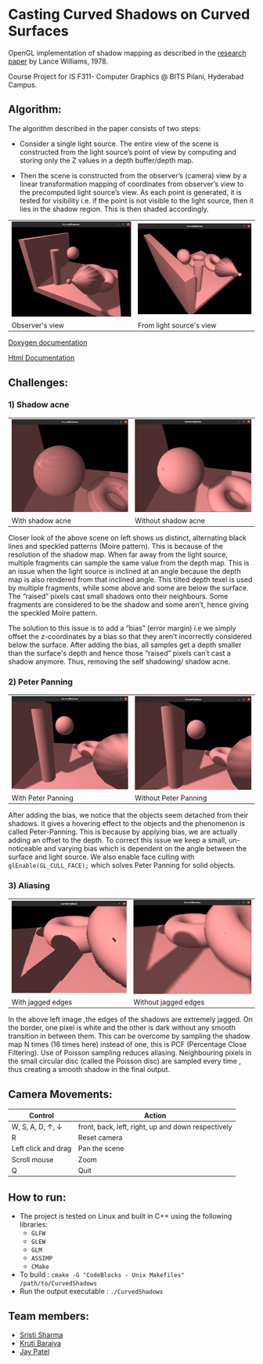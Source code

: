 # Casting Curved Shadows on Curved Surfaces
OpenGL implementation of shadow mapping as described in the [research paper](https://github.com/krutibaraiya/CurvedShadows/blob/master/ResearchPaper.pdf) by Lance Williams, 1978.

Course Project for IS F311- Computer Graphics @ BITS Pilani, Hyderabad Campus.

<!-- ## Objective:
* To understand OpenGL Transformations, 3D viewing Pipeline and matrix stack operations.
* Incorporating objects made in 3D Modelling software such as Blender.
* Implementing camera functions such as pan ,zoom, pitch, yaw and roll to interact with the scene. -->

## Algorithm:
<!-- ![Scene from observer's view](https://github.com/krutibaraiya/CurvedShadows/blob/master/Html%20pages/images/fromobsview.png)

## Scene from light source's view:
![Scene from light source's view](https://github.com/krutibaraiya/CurvedShadows/blob/master/Html%20pages/images/fromlightview.png) -->

The algorithm described in the paper consists of two steps:
* Consider a single light source. The entire view of the scene is constructed from the light source’s point of view by computing and storing only the Z values in a depth buffer/depth map.

* Then the scene is constructed from the observer’s (camera) view by a linear transformation mapping of coordinates from observer’s view to the precomputed light source’s view. As each point is generated, it is tested for visibility i.e. if the point is not visible to the light source, then it lies in the shadow region. This is then shaded accordingly.


<table>
  <tr>
    <td><img src="https://github.com/krutibaraiya/CurvedShadows/blob/master/Html%20pages/images/fromobsview.png" ></td>
    <td><img src="https://github.com/krutibaraiya/CurvedShadows/blob/master/Html%20pages/images/fromlightview.png" ></td>
  </tr>
  <tr>
    <td>Observer's view</td>
     <td>From light source's view</td>
  </tr>
 </table>

[Doxygen documentation](https://github.com/krutibaraiya/CurvedShadows/tree/master/html)

[Html Documentation](https://github.com/krutibaraiya/CurvedShadows/tree/master/Html%20pages/html%20pages)

## Challenges:
### 1) Shadow acne
<!-- ![Shadow acne](https://github.com/krutibaraiya/CurvedShadows/blob/master/Html%20pages/images/moire1.png) -->

<table>
  <tr>
    <td><img src="https://github.com/krutibaraiya/CurvedShadows/blob/master/Html%20pages/images/moire1.png" ></td>
    <td><img src="https://github.com/krutibaraiya/CurvedShadows/blob/master/Html%20pages/images/moire2.png" ></td>
  </tr>
  <tr>
    <td>With shadow acne</td>
     <td>Without shadow acne</td>
  </tr>
 </table>

Closer look of the above scene on left shows us distinct, alternating black lines and speckled patterns (Moire pattern). This is because of the resolution of the shadow map. When far away from the light source, multiple fragments can sample the same value from the depth map. This is an issue when the light source is inclined at an angle because the depth map is also rendered from that inclined angle. This tilted depth texel is used by multiple fragments, while some above and some are below the surface. The “raised” pixels cast small shadows onto their neighbours. Some fragments are considered to be the shadow and some aren’t, hence giving the speckled Moire pattern.

The solution to this issue is to add a “bias” (error margin) i.e we simply offset the z-coordinates by a bias so that they aren’t incorrectly considered below the surface. After adding the bias, all samples get a depth smaller than the surface's depth and hence those “raised” pixels can’t cast a shadow anymore. Thus, removing the self shadowing/ shadow acne.

### 2) Peter Panning
<!-- ![Peter panning](https://github.com/krutibaraiya/CurvedShadows/blob/master/Html%20pages/images/peter1.png) -->

<table>
  <tr>
    <td><img src="https://github.com/krutibaraiya/CurvedShadows/blob/master/Html%20pages/images/peter1.png" ></td>
    <td><img src="https://github.com/krutibaraiya/CurvedShadows/blob/master/Html%20pages/images/peter2.png" ></td>
  </tr>
  <tr>
    <td>With Peter Panning</td>
     <td>Without Peter Panning</td>
  </tr>
 </table>

 After adding the bias, we notice that the objects seem detached from their shadows. It gives a hovering effect to the objects and the phenomenon is called Peter-Panning. This is because by applying bias, we are actually adding an offset to the depth. To correct this issue we keep a small, un-noticeable and varying bias which is dependent on the angle between the surface and light source. We also enable face culling with `glEnable(GL_CULL_FACE);` which solves Peter Panning for solid objects.

### 3) Aliasing
<!-- ![Aliasing](https://github.com/krutibaraiya/CurvedShadows/blob/master/Html%20pages/images/alias1.png) -->

<table>
  <tr>
    <td><img src="https://github.com/krutibaraiya/CurvedShadows/blob/master/Html%20pages/images/alias1.png" ></td>
    <td><img src="https://github.com/krutibaraiya/CurvedShadows/blob/master/Html%20pages/images/alias2.png" ></td>
  </tr>
  <tr>
    <td>With jagged edges</td>
     <td>Without jagged edges</td>
  </tr>
 </table>
 In the above left image ,the edges of the shadows are extremely jagged. On the border, one pixel is white and the other is dark without any smooth transition in between them. This can be overcome by sampling the shadow map N times (16 times here) instead of one, this is PCF (Percentage Close Filtering). Use of Poisson sampling reduces aliasing. Neighbouring pixels in the small circular disc (called the Poisson disc) are sampled every time , thus creating a smooth shadow in the final output.


## Camera Movements:
| Control          | Action                                            |
|------------------|---------------------------------------------------|
| W, S, A, D, ↑, ↓ | front, back, left, right, up and down respectively|
| R                | Reset camera                                      |
| Left click and drag  | Pan the scene                                 |
| Scroll mouse     | Zoom                                              |
| Q                | Quit                                              |

## How to run:
* The project is tested on Linux and built in C++ using the following libraries:
    * `GLFW`
    * `GLEW`
    * `GLM`
    * `ASSIMP`
    * `CMake`
* To build : `cmake -G "CodeBlocks - Unix Makefiles" /path/to/CurvedShadows`
* Run the output executable : `./CurvedShadows`

## Team members:
* [Sristi Sharma](https://github.com/judyhopps24)
* [Kruti Baraiya](https://github.com/krutibaraiya)
* [Jay Patel](https://github.com/pjay20301)


